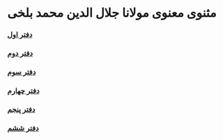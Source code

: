 # مثنوی معنوی مولانا جلال الدین محمد بلخی

### [دفتر اول](./moulavi-masnavi-daftar1.pdf)
### [دفتر دوم](./moulavi-masnavi-daftar2.pdf)
### [دفتر سوم](./moulavi-masnavi-daftar3.pdf)
### [دفتر چهارم](./moulavi-masnavi-daftar4.pdf)
### [دفتر پنجم](./moulavi-masnavi-daftar5.pdf)
### [دفتر ششم](./moulavi-masnavi-daftar6.pdf)
